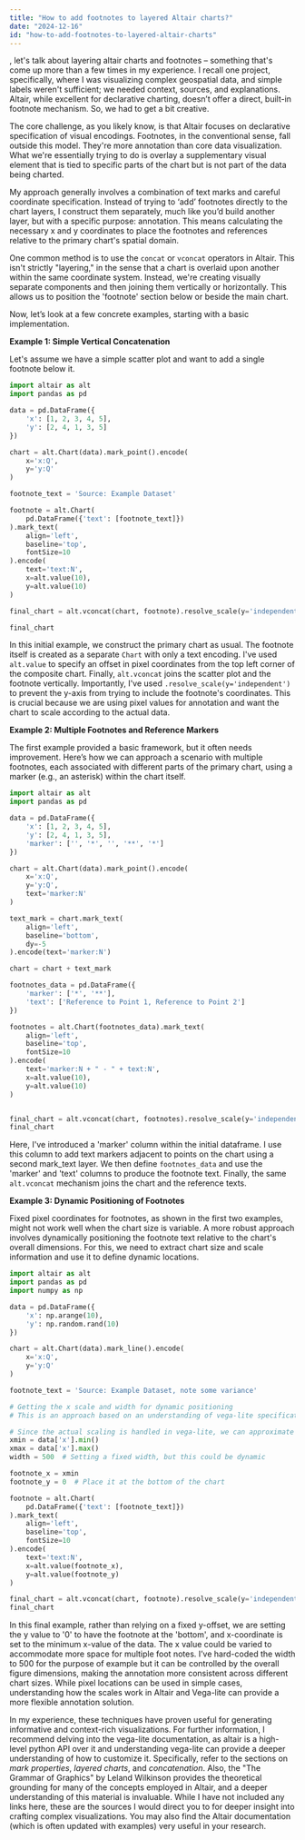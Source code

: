 ```yaml
---
title: "How to add footnotes to layered Altair charts?"
date: "2024-12-16"
id: "how-to-add-footnotes-to-layered-altair-charts"
---
```


, let's talk about layering altair charts and footnotes – something that's come up more than a few times in my experience. I recall one project, specifically, where I was visualizing complex geospatial data, and simple labels weren't sufficient; we needed context, sources, and explanations. Altair, while excellent for declarative charting, doesn’t offer a direct, built-in footnote mechanism. So, we had to get a bit creative.

The core challenge, as you likely know, is that Altair focuses on declarative specification of visual encodings. Footnotes, in the conventional sense, fall outside this model. They're more annotation than core data visualization. What we're essentially trying to do is overlay a supplementary visual element that is tied to specific parts of the chart but is not part of the data being charted.

My approach generally involves a combination of text marks and careful coordinate specification. Instead of trying to ‘add’ footnotes directly to the chart layers, I construct them separately, much like you’d build another layer, but with a specific purpose: annotation. This means calculating the necessary x and y coordinates to place the footnotes and references relative to the primary chart's spatial domain.

One common method is to use the `concat` or `vconcat` operators in Altair. This isn't strictly "layering," in the sense that a chart is overlaid upon another within the same coordinate system. Instead, we're creating visually separate components and then joining them vertically or horizontally. This allows us to position the 'footnote' section below or beside the main chart.

Now, let’s look at a few concrete examples, starting with a basic implementation.

**Example 1: Simple Vertical Concatenation**

Let's assume we have a simple scatter plot and want to add a single footnote below it.

```python
import altair as alt
import pandas as pd

data = pd.DataFrame({
    'x': [1, 2, 3, 4, 5],
    'y': [2, 4, 1, 3, 5]
})

chart = alt.Chart(data).mark_point().encode(
    x='x:Q',
    y='y:Q'
)

footnote_text = 'Source: Example Dataset'

footnote = alt.Chart(
    pd.DataFrame({'text': [footnote_text]})
).mark_text(
    align='left',
    baseline='top',
    fontSize=10
).encode(
    text='text:N',
    x=alt.value(10),
    y=alt.value(10)
)

final_chart = alt.vconcat(chart, footnote).resolve_scale(y='independent')

final_chart
```

In this initial example, we construct the primary chart as usual. The footnote itself is created as a separate `Chart` with only a text encoding. I've used `alt.value` to specify an offset in pixel coordinates from the top left corner of the composite chart. Finally, `alt.vconcat` joins the scatter plot and the footnote vertically. Importantly, I've used `.resolve_scale(y='independent')` to prevent the y-axis from trying to include the footnote's coordinates. This is crucial because we are using pixel values for annotation and want the chart to scale according to the actual data.

**Example 2: Multiple Footnotes and Reference Markers**

The first example provided a basic framework, but it often needs improvement. Here’s how we can approach a scenario with multiple footnotes, each associated with different parts of the primary chart, using a marker (e.g., an asterisk) within the chart itself.

```python
import altair as alt
import pandas as pd

data = pd.DataFrame({
    'x': [1, 2, 3, 4, 5],
    'y': [2, 4, 1, 3, 5],
    'marker': ['', '*', '', '**', '*']
})

chart = alt.Chart(data).mark_point().encode(
    x='x:Q',
    y='y:Q',
    text='marker:N'
)

text_mark = chart.mark_text(
    align='left',
    baseline='bottom',
    dy=-5
).encode(text='marker:N')

chart = chart + text_mark

footnotes_data = pd.DataFrame({
    'marker': ['*', '**'],
    'text': ['Reference to Point 1, Reference to Point 2']
})

footnotes = alt.Chart(footnotes_data).mark_text(
    align='left',
    baseline='top',
    fontSize=10
).encode(
    text='marker:N + " - " + text:N',
    x=alt.value(10),
    y=alt.value(10)
)


final_chart = alt.vconcat(chart, footnotes).resolve_scale(y='independent')
final_chart

```
Here, I've introduced a 'marker' column within the initial dataframe. I use this column to add text markers adjacent to points on the chart using a second mark_text layer. We then define `footnotes_data` and use the 'marker' and 'text' columns to produce the footnote text. Finally, the same `alt.vconcat` mechanism joins the chart and the reference texts.

**Example 3: Dynamic Positioning of Footnotes**

Fixed pixel coordinates for footnotes, as shown in the first two examples, might not work well when the chart size is variable. A more robust approach involves dynamically positioning the footnote text relative to the chart's overall dimensions. For this, we need to extract chart size and scale information and use it to define dynamic locations.

```python
import altair as alt
import pandas as pd
import numpy as np

data = pd.DataFrame({
    'x': np.arange(10),
    'y': np.random.rand(10)
})

chart = alt.Chart(data).mark_line().encode(
    x='x:Q',
    y='y:Q'
)

footnote_text = 'Source: Example Dataset, note some variance'

# Getting the x scale and width for dynamic positioning
# This is an approach based on an understanding of vega-lite specification.

# Since the actual scaling is handled in vega-lite, we can approximate by assuming uniform linear scales
xmin = data['x'].min()
xmax = data['x'].max()
width = 500  # Setting a fixed width, but this could be dynamic

footnote_x = xmin
footnote_y = 0  # Place it at the bottom of the chart

footnote = alt.Chart(
    pd.DataFrame({'text': [footnote_text]})
).mark_text(
    align='left',
    baseline='top',
    fontSize=10
).encode(
    text='text:N',
    x=alt.value(footnote_x),
    y=alt.value(footnote_y)
)

final_chart = alt.vconcat(chart, footnote).resolve_scale(y='independent')
final_chart

```
In this final example, rather than relying on a fixed y-offset, we are setting the y value to '0' to have the footnote at the 'bottom', and x-coordinate is set to the minimum x-value of the data. The x value could be varied to accommodate more space for multiple foot notes. I’ve hard-coded the width to 500 for the purpose of example but it can be controlled by the overall figure dimensions, making the annotation more consistent across different chart sizes. While pixel locations can be used in simple cases, understanding how the scales work in Altair and Vega-lite can provide a more flexible annotation solution.

In my experience, these techniques have proven useful for generating informative and context-rich visualizations. For further information, I recommend delving into the vega-lite documentation, as altair is a high-level python API over it and understanding vega-lite can provide a deeper understanding of how to customize it. Specifically, refer to the sections on *mark properties*, *layered charts*, and *concatenation*. Also, the "The Grammar of Graphics" by Leland Wilkinson provides the theoretical grounding for many of the concepts employed in Altair, and a deeper understanding of this material is invaluable. While I have not included any links here, these are the sources I would direct you to for deeper insight into crafting complex visualizations. You may also find the Altair documentation (which is often updated with examples) very useful in your research.
